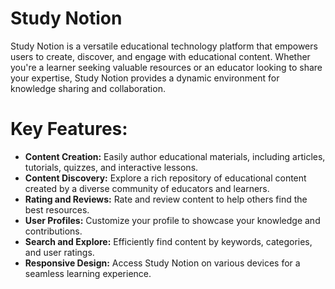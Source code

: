 # Study Notion

Study Notion is a versatile educational technology platform that empowers users to create, discover, and engage with educational content. Whether you're a learner seeking valuable resources or an educator looking to share your expertise, Study Notion provides a dynamic environment for knowledge sharing and collaboration.

# Key Features:

- **Content Creation:** Easily author educational materials, including articles, tutorials, quizzes, and interactive lessons.
- **Content Discovery:** Explore a rich repository of educational content created by a diverse community of educators and learners.
- **Rating and Reviews:** Rate and review content to help others find the best resources.
- **User Profiles:** Customize your profile to showcase your knowledge and contributions.
- **Search and Explore:** Efficiently find content by keywords, categories, and user ratings.
- **Responsive Design:** Access Study Notion on various devices for a seamless learning experience.
